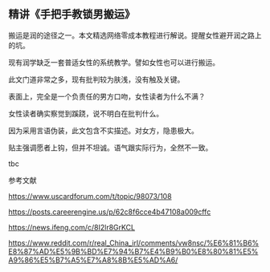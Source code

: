 ## 精讲《手把手教锁男搬运》

搬运是润的途径之一。本文精选网络零成本教程进行解说。提醒女性避开润之路上的坑。

现有润学缺乏一套普适女性的系统教学。譬如女性也可以进行搬运。

此文门道非常之多，现有批判较为肤浅，没有触及关键。

表面上，完全是一个负责任的男方口吻，女性读者为什么不满？

女性读者确实察觉到蹊跷，说不明白在批判什么。

因为采用言语伪装，此文包含不实描述。对女方，隐患极大。

贴主强调愿者上钩，但并不坦诚。语气跟实际行为，全然不一致。

tbc

参考文献

https://www.uscardforum.com/t/topic/98073/108

https://posts.careerengine.us/p/62c8f6cce4b47108a009cffc

https://news.ifeng.com/c/8I2lr8GrKCL

https://www.reddit.com/r/real_China_irl/comments/vw8nsc/%E6%81%B6%E8%87%AD%E5%9B%BD%E7%94%B7%E4%B9%B0%E8%80%81%E5%A9%86%E5%B7%A5%E7%A8%8B%E5%AD%A6/
